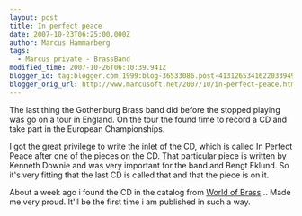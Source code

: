 ```yaml
---
layout: post
title: In perfect peace
date: 2007-10-23T06:25:00.000Z
author: Marcus Hammarberg
tags:
  - Marcus private - BrassBand
modified_time: 2007-10-26T06:10:39.941Z
blogger_id: tag:blogger.com,1999:blog-36533086.post-4131265341622033949
blogger_orig_url: http://www.marcusoft.net/2007/10/in-perfect-peace.html
---
```



The last thing the Gothenburg Brass band did before the
stopped playing was go on a tour in England. On the tour the found time
to record a CD and take part in the European Championships.

I got the great privilege to write the inlet of
the CD, which is called In Perfect Peace after one of the pieces on the
CD. That particular piece is written by Kenneth Downie and was
very important for the band and Bengt Eklund. So it's very fitting that the
last CD is called that and that the piece is on it.

About a week ago i found the CD in the catalog from [World of
Brass](http://www.worldofbrass.com/)... Made me very proud. It'll be the
first time i am published in such a way.
